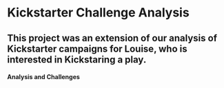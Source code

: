 # **Kickstarter Challenge Analysis**

## This project was an extension of our analysis of Kickstarter campaigns for Louise, who is interested in Kickstaring a play.

#### Analysis and Challenges

